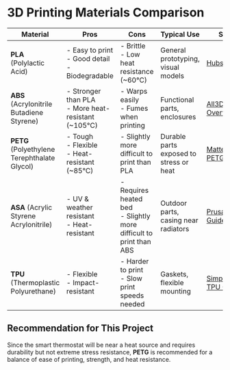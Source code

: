 # 3D Printing Materials Comparison

| Material | Pros | Cons | Typical Use | Source |
|----------|------|------|-------------|--------|
| **PLA** (Polylactic Acid) | - Easy to print<br>- Good detail<br>- Biodegradable | - Brittle<br>- Low heat resistance (~60°C) | General prototyping, visual models | [Hubs Guide](https://www.hubs.com/knowledge-base/pla-vs-abs-vs-petg/) |
| **ABS** (Acrylonitrile Butadiene Styrene) | - Stronger than PLA<br>- More heat-resistant (~105°C) | - Warps easily<br>- Fumes when printing | Functional parts, enclosures | [All3DP ABS Overview](https://all3dp.com/1/abs-3d-printer-filament-simplified/) |
| **PETG** (Polyethylene Terephthalate Glycol) | - Tough<br>- Flexible<br>- Heat-resistant (~85°C) | - Slightly more difficult to print than PLA | Durable parts exposed to stress or heat | [MatterHackers PETG Guide](https://www.matterhackers.com/news/filament-comparison-guide-petg) |
| **ASA** (Acrylic Styrene Acrylonitrile) | - UV & weather resistant<br>- Heat-resistant | - Requires heated bed<br>- Slightly more difficult to print than ABS | Outdoor parts, casing near radiators | [Prusa ASA Guide](https://help.prusa3d.com/article/asa_177136) |
| **TPU** (Thermoplastic Polyurethane) | - Flexible<br>- Impact-resistant | - Harder to print<br>- Slow print speeds needed | Gaskets, flexible mounting | [Simplify3D TPU Guide](https://www.simplify3d.com/support/materials-guide/flexible/) |

## Recommendation for This Project

Since the smart thermostat will be near a heat source and requires durability but not extreme stress resistance, **PETG** is recommended for a balance of ease of printing, strength, and heat resistance. 
